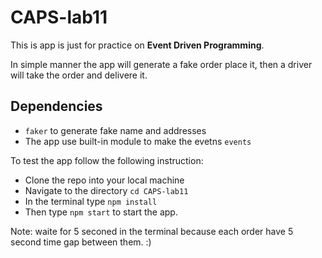 # CAPS-lab11

This is app is just for practice on **Event Driven Programming**.

In simple manner the app will generate a fake order place it, then a driver will take the order and delivere it.

## Dependencies

- `faker` to generate fake name and addresses
- The app use built-in module to make the evetns `events`

To test the app follow the following instruction:

- Clone the repo into your local machine
- Navigate to the directory `cd CAPS-lab11`
- In the terminal type `npm install`
- Then type `npm start` to start the app.

Note: waite for 5 seconed in the terminal because each order have 5 second time gap between them. :)
